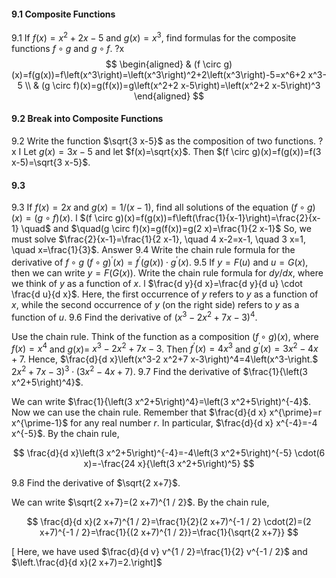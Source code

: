 
#### 9.1 Composite Functions
9.1 If $f(x)=x^2+2 x-5$ and $g(x)=x^3$, find formulas for the composite functions $f \circ g$ and $g \circ f$.
?x
$$
\begin{aligned}
& (f \circ g)(x)=f(g(x))=f\left(x^3\right)=\left(x^3\right)^2+2\left(x^3\right)-5=x^6+2 x^3-5 \\
& (g \circ f)(x)=g(f(x))=g\left(x^2+2 x-5\right)=\left(x^2+2 x-5\right)^3
\end{aligned}
$$


#### 9.2 Break into Composite Functions
9.2 Write the function $\sqrt{3 x-5}$ as the composition of two functions.
?x
I Let $g(x)=3 x-5$ and let $f(x)=\sqrt{x}$. Then $(f \circ g)(x)=f(g(x))=f(3 x-5)=\sqrt{3 x-5}$.

#### 9.3 
9.3 If $f(x)=2 x$ and $g(x)=1 /(x-1)$, find all solutions of the equation $(f \circ g)(x)=(g \circ f)(x)$.
l $(f \circ g)(x)=f(g(x))=f\left(\frac{1}{x-1}\right)=\frac{2}{x-1} \quad$ and $\quad(g \circ f)(x)=g(f(x))=g(2 x)=\frac{1}{2 x-1}$
So, we must solve $\frac{2}{x-1}=\frac{1}{2 x-1}, \quad 4 x-2=x-1, \quad 3 x=1, \quad x=\frac{1}{3}$. Answer
9.4 Write the chain rule formula for the derivative of $f \circ g$
$(f \circ g)^{\prime}(x)=f^{\prime}(g(x)) \cdot g^{\prime}(x)$.
9.5 If $y=F(u)$ and $u=G(x)$, then we can write $y=F(G(x))$. Write the chain rule formula for $d y / d x$, where we think of $y$ as a function of $x$.
l $\frac{d y}{d x}=\frac{d y}{d u} \cdot \frac{d u}{d x}$. Here, the first occurrence of $y$ refers to $y$ as a function of $x$, while the second occurrence of $y$ (on the right side) refers to $y$ as a function of $u$.
9.6 Find the derivative of $\left(x^3-2 x^2+7 x-3\right)^4$.

Use the chain rule. Think of the function as a composition $(f \circ g)(x)$, where $f(x)=x^4$ and $g(x)=$ $x^3-2 x^2+7 x-3$. Then $f^{\prime}(x)=4 x^3$ and $g^{\prime}(x)=3 x^2-4 x+7$. Hence, $\frac{d}{d x}\left(x^3-2 x^2+7 x-3\right)^4=4\left(x^3-\right.$ $\left.2 x^2+7 x-3\right)^3 \cdot\left(3 x^2-4 x+7\right)$.
9.7 Find the derivative of $\frac{1}{\left(3 x^2+5\right)^4}$.

We can write $\frac{1}{\left(3 x^2+5\right)^4}=\left(3 x^2+5\right)^{-4}$. Now we can use the chain rule. Remember that $\frac{d}{d x} x^{\prime}=r x^{\prime-1}$ for any real number $r$. In particular, $\frac{d}{d x} x^{-4}=-4 x^{-5}$. By the chain rule,

$$
\frac{d}{d x}\left(3 x^2+5\right)^{-4}=-4\left(3 x^2+5\right)^{-5} \cdot(6 x)=-\frac{24 x}{\left(3 x^2+5\right)^5}
$$

9.8 Find the derivative of $\sqrt{2 x+7}$.

We can write $\sqrt{2 x+7}=(2 x+7)^{1 / 2}$. By the chain rule,

$$
\frac{d}{d x}(2 x+7)^{1 / 2}=\frac{1}{2}(2 x+7)^{-1 / 2} \cdot(2)=(2 x+7)^{-1 / 2}=\frac{1}{(2 x+7)^{1 / 2}}=\frac{1}{\sqrt{2 x+7}}
$$

$\left[\right.$ Here, we have used $\frac{d}{d v} v^{1 / 2}=\frac{1}{2} v^{-1 / 2}$ and $\left.\frac{d}{d x}(2 x+7)=2.\right]$